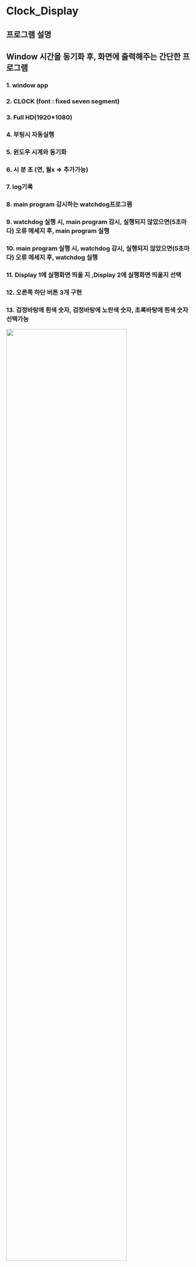 # Clock_Display

## 프로그램 설명
## Window 시간을 동기화 후, 화면에 출력해주는 간단한 프로그램
### 1. window app
### 2. CLOCK (font : fixed seven segment)
### 3. Full HD(1920*1080)
### 4. 부팅시 자동실행
### 5. 윈도우 시계와 동기화
### 6. 시 분 초 (연, 월x => 추가가능)
### 7. log기록
### 8. main program 감시하는 watchdog프로그램
### 9. watchdog 실행 시, main program 감시, 실행되지 않았으면(5초마다) 오류 메세지 후, main program 실행
### 10. main program 실행 시, watchdog 감시, 실행되지 않았으면(5초마다) 오류 메세지 후, watchdog 실행
### 11. Display 1에 실행화면 띄울 지 ,Display 2에 실행화면 띄울지 선택
### 12. 오른쪽 하단 버튼 3개 구현
### 13. 검정바탕에 흰색 숫자, 검정바탕에 노란색 숫자, 초록바탕에 흰색 숫자 선택가능

<img width="80%" src="https://github.com/kwonseongjae/Clock_Display/assets/18046794/4effb57f-aed7-4f9e-ba9e-8d683c6abe0c"/>

#### 프로그램 실행순서
#### 1. git clone
#### 2. 경로는 C드라이브 최상단 고정, C:/Clock_Display
#### 3. exe파일로 실행되게끔 설정해놨지만, 용량문제로 py파일을 직접 exe파일로 변환해서 사용해야합니다
#### 4. 자신이 디스플레이를 모니터1에 띄울 시 C:/ClockDisplay에 main2,sub1폴더 생성 , 모니터2에 띄울건지 main1,sub1폴더 생성
#### 5. win + r cmd창 실행 후 cd C:/Clock_Display 명령어 실행
#### 6-1. 디스플레이1에 띄울 시 , pyinstaller --onefile --noconsole --add-data "C:/Clock_Display/DSEG7Classic-Bold.ttf;." clock_reverse.py 실행 후 clock_reverse.exe파일 생성, 
####    pyinstaller --onefile --noconsole --add-data "C:/Clock_Display/DSEG7Classic-Bold.ttf;." watchdog_reverse.py 실행 후 watchdog_reverse.exe 파일 생성
####    dist폴더 안에 2개의 exe파일을 main2,sub1폴더 안으로 복사/붙여넣기 후, watchdog_reverse.exe 실행
#### 6-2.  디스플레이2에 띄울 시 , pyinstaller --onefile --noconsole --add-data "C:/Clock_Display/DSEG7Classic-Bold.ttf;." clock.py 실행 후 clock.exe파일 생성, 
####    pyinstaller --onefile --noconsole --add-data "C:/Clock_Display/DSEG7Classic-Bold.ttf;." watchdog.py 실행 후 watchdog.exe 파일 생성
####    dist폴더 안에 2개의 exe파일을 main1,sub2폴더 안으로 복사/붙여넣기 후, watchdog.exe 실행
